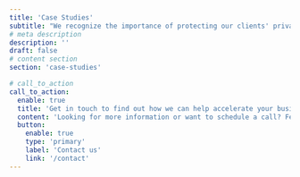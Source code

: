 ```yaml
---
title: 'Case Studies'
subtitle: "We recognize the importance of protecting our clients' privacy and follow the policies to maintain their confidentiality and security. Therefore, the companies' names are not disclosed in the case studies."
# meta description
description: ''
draft: false
# content section
section: 'case-studies'

# call_to_action
call_to_action:
  enable: true
  title: 'Get in touch to find out how we can help accelerate your business growth'
  content: 'Looking for more information or want to schedule a call? Feel free to contact us, and we will follow up with you as soon as possible.'
  button:
    enable: true
    type: 'primary'
    label: 'Contact us'
    link: '/contact'
---
```

